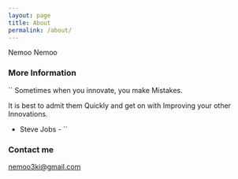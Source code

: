 ```yaml
---
layout: page
title: About
permalink: /about/
---
```


Nemoo Nemoo

### More Information

``
Sometimes
when you innovate,
you make Mistakes.

It is best to admit
them Quickly and
get on with Improving
your other Innovations.

- Steve Jobs -
``

### Contact me

[nemoo3ki@gmail.com](mailto:nemoo3ki@gmail.com)
